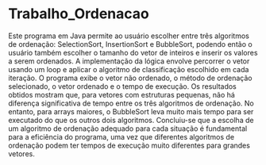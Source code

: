 # Trabalho_Ordenacao

Este programa em Java permite ao usuário escolher entre três algoritmos de ordenação: SelectionSort, InsertionSort e BubbleSort, podendo então o usuário também escolher o tamanho do vetor de inteiros e inserir os valores a serem ordenados.
A implementação da lógica envolve percorrer o vetor usando um loop e aplicar o algoritmo de classificação escolhido em cada iteração. O programa exibe o vetor não ordenado, o método de ordenação selecionado, o vetor ordenado e o tempo de execução.
Os resultados obtidos mostram que, para vetores com estruturas pequenas, não há diferença significativa de tempo entre os três algoritmos de ordenação. No entanto, para arrays maiores, o BubbleSort leva muito mais tempo para ser executado do que os outros dois algoritmos.
Concluiu-se que a escolha de um algoritmo de ordenação adequado para cada situação é fundamental para a eficiência do programa, uma vez que diferentes algoritmos de ordenação podem ter tempos de execução muito diferentes para grandes vetores.

